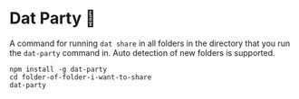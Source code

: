 # Dat Party 🎉

A command for running `dat share` in all folders in the directory that you run the `dat-party` command in. Auto detection of new folders is supported.


```
npm install -g dat-party
cd folder-of-folder-i-want-to-share
dat-party
```

